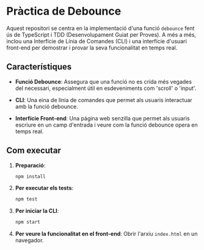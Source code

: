 # Pràctica de Debounce

Aquest repositori se centra en la implementació d'una funció `debounce` fent ús de TypeScript i TDD (Desenvolupament Guiat per Proves). A més a més, inclou una Interfície de Línia de Comandes (CLI) i una interfície d'usuari front-end per demostrar i provar la seva funcionalitat en temps real.

## Característiques

- **Funció Debounce**: Assegura que una funció no es crida més vegades del necessari, especialment útil en esdeveniments com 'scroll' o 'input'.
  
- **CLI**: Una eina de línia de comandes que permet als usuaris interactuar amb la funció debounce.

- **Interfície Front-end**: Una pàgina web senzilla que permet als usuaris escriure en un camp d'entrada i veure com la funció debounce opera en temps real.

## Com executar

1. **Preparació**:
    ```bash
    npm install
    ```

2. **Per executar els tests**:
    ```bash
    npm test
    ```

3. **Per iniciar la CLI**:
    ```bash
    npm start
    ```

4. **Per veure la funcionalitat en el front-end**:
    Obrir l'arxiu `index.html` en un navegador.

